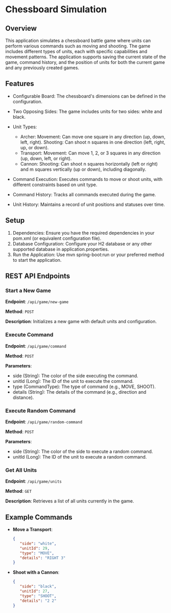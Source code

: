 # Chessboard Simulation

## Overview
This application simulates a chessboard battle game where units can perform various commands such as moving and shooting. The game includes different types of units, each with specific capabilities and movement patterns. The application supports saving the current state of the game, command history, and the position of units for both the current game and any previously created games.

## Features
* Configurable Board: The chessboard's dimensions can be defined in the configuration.

* Two Opposing Sides: The game includes units for two sides: white and black.

* Unit Types:

  * Archer:
        Movement: Can move one square in any direction (up, down, left, right).
  Shooting: Can shoot n squares in one direction (left, right, up, or down).
  * Transport:
  Movement: Can move 1, 2, or 3 squares in any direction (up, down, left, or right).
  * Cannon:
  Shooting: Can shoot n squares horizontally (left or right) and m squares vertically (up or down), including diagonally.
* Command Execution: Executes commands to move or shoot units, with different constraints based on unit type.

* Command History: Tracks all commands executed during the game.

* Unit History: Maintains a record of unit positions and statuses over time.

## Setup
1. Dependencies: Ensure you have the required dependencies in your pom.xml (or equivalent configuration file).
2. Database Configuration: Configure your H2 database or any other supported database in application.properties.
3. Run the Application: Use mvn spring-boot:run or your preferred method to start the application.


## REST API Endpoints

### Start a New Game
**Endpoint**: `/api/game/new-game`

**Method**: `POST`

**Description**: Initializes a new game with default units and configuration.

### Execute Command
**Endpoint**: `/api/game/command`

**Method**: `POST`

**Parameters**:
   * side (String): The color of the side executing the command.
   * unitId (Long): The ID of the unit to execute the command.
   * type (CommandType): The type of command (e.g., MOVE, SHOOT).
   * details (String): The details of the command (e.g., direction and distance).

### Execute Random Command
**Endpoint**: `/api/game/random-command`

**Method**: `POST`

**Parameters**:
  * side (String): The color of the side to execute a random command.
  * unitId (Long): The ID of the unit to execute a random command.

### Get All Units
**Endpoint**: `/api/game/units`

**Method**: `GET`

**Description**: Retrieves a list of all units currently in the game.


## Example Commands
- **Move a Transport**:
  ```json
  {
     "side": "white",
     "unitId": 29,
     "type": "MOVE",
     "details": "RIGHT 3"
  }

- **Shoot with a Cannon**:
  ```json
  {
     "side": "black",
     "unitId": 27,
     "type": "SHOOT",
     "details": "2 2"
  }